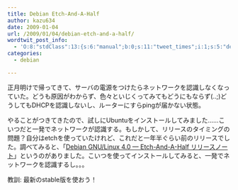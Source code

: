 ```yaml
---
title: Debian Etch-And-A-Half
author: kazu634
date: 2009-01-04
url: /2009/01/04/debian-etch-and-a-half/
wordtwit_post_info:
  - 'O:8:"stdClass":13:{s:6:"manual";b:0;s:11:"tweet_times";i:1;s:5:"delay";i:0;s:7:"enabled";i:1;s:10:"separation";s:2:"60";s:7:"version";s:3:"3.7";s:14:"tweet_template";b:0;s:6:"status";i:2;s:6:"result";a:0:{}s:13:"tweet_counter";i:2;s:13:"tweet_log_ids";a:1:{i:0;i:4473;}s:9:"hash_tags";a:0:{}s:8:"accounts";a:1:{i:0;s:7:"kazu634";}}'
categories:
  - debian

---
```

<div class="section">
<p>
    正月明けで帰ってきて、サーバの電源をつけたらネットワークを認識しなくなっていた。どうも原因がわからず、色々といじくってみてもどうにもならず(..;)どうしてもDHCPを認識しないし、ルーターにすらpingが届かない状態。
</p>
  
<p>
    やることがつきてきたので、試しにUbuntuをインストールしてみました……こいつだと一発でネットワークが認識する。もしかして、リリースのタイミングの問題？自分はetchを使っていたけれど、これだと一年半ぐらい前のリリースでした。調べてみると、「<a href="http://www.debian.org/releases/etch/etchnhalf.ja.html" onclick="__gaTracker('send', 'event', 'outbound-article', 'http://www.debian.org/releases/etch/etchnhalf.ja.html', 'Debian GNU/Linux 4.0 &#8212; Etch-And-A-Half リリースノート');" target="_blank">Debian GNU/Linux 4.0 &#8212; Etch-And-A-Half リリースノート</a>」というのがありました。こいつを使ってインストールしてみると、一発でネットワークを認識するし。。。
</p>
  
<p>
    教訓: 最新のstable版を使おう！
</p>
</div>